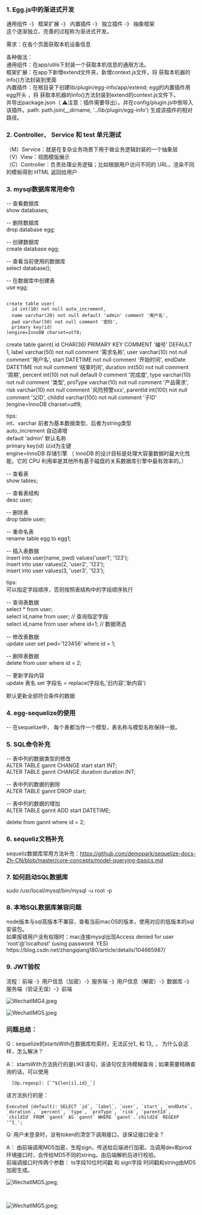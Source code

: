 <h3>1. Egg.js中的渐进式开发</h3>

通用组件 -》 框架扩展 -》 内置插件 -》 独立插件 -》 抽象框架 <br/>
这个逐渐独立、完善的过程称为渐进式开发。<br/>

需求：在各个页面获取本机设备信息<br/>

各种做法：<br/>
通用组件：在app/utils下封装一个获取本机信息的通用方法。 <br/>
框架扩展：在app下新增extend文件夹，新增context.js文件，将 获取本机器的info()方法封装到里面<br/>
内置插件：在根目录下创建lib/plugin/egg-info/app/extend; egg的内置插件用egg开头 ，将 获取本机器的info()方法封装到extend的context.js文件下。<br/>
并导出package.json（ ⚠️注意：插件需要导出）。并在config/plugin.js中倒导入该插件。path: path.join(__dirname, '../lib/plugin/egg-info') 生成该插件的相对路径。

<h3>2. Controller、 Service 和 test 单元测试</h3>

（M）Service：就是在复杂业务场景下用于做业务逻辑封装的一个抽象层<br/>
（V）View：视图模版展示<br/>
（C）Controller：负责处理业务逻辑；比如根据用户访问不同的 URL，渲染不同的模板得到 HTML 返回给用户<br/>

<h3>3. mysql数据库常用命令</h3>

-- 查看数据库<br>
show databases;

-- 删除数据库 <br>
drop database egg;

-- 创建数据库<br>
create database egg;

-- 查看当前使用的数据库<br>
select database();

-- 在数据库中创建表<br>
use egg;<br>

```

create table user(
  id int(10) not null auto_increment, 
  name varchar(20) not null default 'admin' comment '用户名',
  pwd varchar(50) not null comment '密码',
  primary key(id)
)engine=InnoDB charset=utf8;

```

create table gannt(
  id CHAR(36) PRIMARY KEY COMMENT '编号' DEFAULT 1,
  label varchar(50) not null comment '需求名称',
  user varchar(10) not null comment '用户名',
  start DATETIME not null comment '开始时间',
  endDate DATETIME not null comment '结束时间',
  duration int(50) not null comment '周期',
  percent int(10) not null default 0 comment '完成度',
  type varchar(10) not null comment '类型',
  proType varchar(10) not null comment '产品需求',
  risk varchar(10) not null comment '风险预警xxx',
  parentId int(100) not null comment '父ID',
  childId varchar(100) not null comment '子ID'
)engine=InnoDB charset=utf8;

tips: <br>
int、varchar 前者为基本数据类型、后者为string类型<br>
auto_increment 自动递增<br>
default 'admin' 默认名称<br>
primary key(id) 以id为主键<br>
engine=InnoDB 存储引擎 （ InnoDB 的设计目标是处理大容量数据时最大化性能，它的 CPU 利用率是其他所有基于磁盘的关系数据库引擎中最有效率的。）<br>


-- 查看表<br>
show tables;<br>

-- 查看表结构<br>
desc user;<br>

-- 删除表<br>
drop table user;<br>

-- 重命名表 <br>
rename table egg to egg1;

-- 插入表数据<br>
insert into user(name, pwd) values('user1', '123');<br>
insert into user values(2, 'user2', '123');<br>
insert into user values(3, 'user3', '123');<br>

tips: <br>
可以指定字段顺序，否则按照表结构中的字段顺序执行<br>

-- 查询表数据<br>
select * from user;<br>
select id,name from user;            // 查询指定字段<br>
select id,name from user where id=1; // 数据筛选<br>

-- 修改表数据<br>
update user set pwd='123456' where id = 1;<br>

-- 删除表数据<br>
delete from user where id = 2;<br>

-- 更新字段内容<br>
update 表名 set 字段名 = replace(字段名,’旧内容’,’新内容’)

默认更新全部符合条件的数据

<h3> 4. egg-sequelize的使用  </h3> 

-- 在sequelize中， 每个表都当作一个模型，表名称与模型名称保持一致。<br>

<h3>5. SQL命令补充</h3>

-- 表中列的数据类型的修改<br>
ALTER TABLE gannt CHANGE start start INT;<br>
ALTER TABLE gannt CHANGE duration duration INT;<br>

-- 表中列的数据的删除<br>
ALTER TABLE gannt  DROP start;<br>

-- 表中列的数据的增加<br>
ALTER TABLE gannt ADD start DATETIME;<br>

delete from gannt where id = 2;<br>


<h3>6. sequeliz文档补充</h3>

sequeliz数据库常用方法补充：https://github.com/demopark/sequelize-docs-Zh-CN/blob/master/core-concepts/model-querying-basics.md<br>

<h3>7. 如何启动SQL数据库</h3>

sudo /usr/local/mysql/bin/mysql -u root -p <br/>

<h3>8. 本地SQL数据库兼容问题</h3>
node版本与sql高版本不兼容，查看当前macOS的版本，使用对应的低版本的sql安装包。<br/>
如果报错用户没有权限时：mac连接mysql出现Access denied for user 'root'@'localhost' (using password: YES)<br/>
https://blog.csdn.net/zhangqiang180/article/details/104665987/<br/>

<h3> 9. JWT验权 </h3>

流程：前端 -》用户信息（加密）-》服务端 -》用户信息（解密）-》数据库 -》服务端（验证无误）-》前端 <br/> 

![WechatIMG4.jpeg](assets/images/jwt.jpeg)

![WechatIMG5.jpeg](assets/images/jwt_flow.jpeg)

<h3>问题总结：</h3>

Q：sequelize的startsWith在数据库检索时，无法区分1_ 和 13_ ， 为什么会这样，怎么解决？<br/>

A： startsWith方法执行的是LIKE语句，该语句仅支持模糊查询；如果需要精确查询的话，可以使用<br/>
```
  [Op.regexp]: [`^${len[i].id}_`]
```

该方法执行的是：<br/>

```
Executed (default): SELECT `id`, `label`, `user`, `start`, `endDate`, `duration`, `percent`, `type`, `proType`, `risk`, `parentId`, `childId` FROM `gannt` AS `gannt` WHERE `gannt`.`childId` REGEXP '^1_';
```

Q: 用户未登录时，没有token的清空下调用接口，该保证接口安全？<br/>

A： 由前端调用MD5加密，生程sign，传送给后端进行加密。当调用dev和prod环境接口时，会传给MD5不同的string。由后端解析后进行校验。<br/>
 前端调接口时传两个参数： ts字段10位时间戳  和  sign字段 时间戳和string由MD5加密生成。<br/>
 
 ![WechatIMG5.jpeg](assets/images/WechatIMG8.png);

  <br/>

  ![WechatIMG5.jpeg](assets/images/WechatIMG9.png);


<br/>

